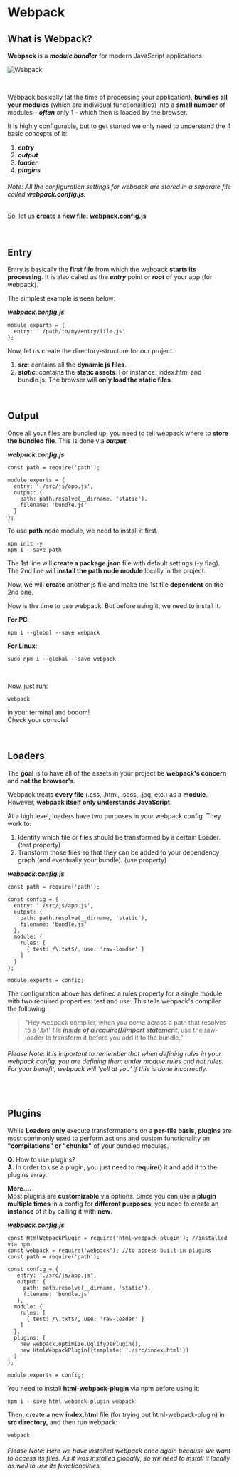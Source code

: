 # Webpack

## What is Webpack?
**Webpack** is a ***module bundler*** for modern JavaScript applications.

<img align="center" src="http://i.imgur.com/GxQpArh.png" alt="Webpack">

&nbsp;

Webpack basically (at the time of processing your application), 
**bundles all your modules** (which are individual functionalities) 
into a **small number** of modules - ***often*** only 1 - which then is loaded
by the browser.

It is highly configurable, but to get started we only need to 
understand the 4 basic concepts of it: 
1. ***entry***
2. ***output***
3. ***loader***
4. ***plugins***


###### Note: All the configuration settings for webpack are stored in a separate file called ***webpack.config.js***.

So, let us **create a new file: webpack.config.js**

&nbsp;
## Entry

Entry is basically the **first file** from which the webpack
**starts its processing**. It is also called as the ***entry*** point
or ***root*** of your app (for webpack).

The simplest example is seen below:

***webpack.config.js***

    module.exports = {
      entry: './path/to/my/entry/file.js'
    };

Now, let us create the directory-structure for our project. 
1. ***src***: contains all the **dynamic js files**.
2. ***static***: contains the **static assets**. For instance: index.html
  and bundle.js. The browser will **only load the static files**.

&nbsp;
## Output

Once all your files are bundled up, you need to tell webpack 
where to **store the bundled file**. This is done via ***output***. 

***webpack.config.js***

    const path = require('path');
    
    module.exports = {
      entry: './src/js/app.js',
      output: {
        path: path.resolve(__dirname, 'static'),
        filename: 'bundle.js'
      }
    };

To use **path** node module, we need to install it first.
 
    npm init -y
    npm i --save path
    
The 1st line will **create a package.json** file with default settings (-y flag).      
The 2nd line will **install the path node module** locally in the project.

Now, we will **create** another js file and make the 1st 
file **dependent** on the 2nd one.   

Now is the time to use webpack. But before using it, we need to 
install it.   

**For PC**:

    npm i --global --save webpack
     
  
   
**For Linux**: 
   
    sudo npm i --global --save webpack
    
  
&nbsp;
    
Now, just run:        

    webpack
    
    
in your terminal and booom!    
Check your console!


&nbsp;
## Loaders

The **goal** is to have all of the assets in your project be 
**webpack's concern** and **not the browser's**.  

Webpack treats **every file** (.css, .html, .scss, .jpg, etc.) as a **module**.
However, **webpack itself only understands JavaScript**.  

At a high level, loaders have two purposes in your webpack config. They work to:  
1. Identify which file or files should be transformed by a certain Loader. (test property)
2. Transform those files so that they can be added to your dependency graph (and eventually your bundle). (use property)


***webpack.config.js***
    
    const path = require('path');
    
    const config = {
      entry: './src/js/app.js',
      output: {
        path: path.resolve(__dirname, 'static'),
        filename: 'bundle.js'
      },
      module: {
        rules: [
          { test: /\.txt$/, use: 'raw-loader' }
        ]
      }
    };
    
    module.exports = config;
    
    
The configuration above has defined a rules property for a single module with two required properties: test and use. 
This tells webpack's compiler the following:

> "Hey webpack compiler, when you come across a path that resolves to a '.txt' file 
***inside of a require()/import statement***, use the raw-loader to transform it 
before you add it to the bundle."
    
###### Please Note: It is important to remember that when defining rules in your webpack config, you are defining them under module.rules and not rules. For your benefit, webpack will 'yell at you' if this is done incorrectly.

&nbsp;
## Plugins

While **Loaders only** execute transformations on a **per-file basis**, 
**plugins** are most commonly used to perform actions and 
custom functionality on **"compilations" or "chunks"** of your bundled modules. 

**Q.** How to use plugins?  
**A.** In order to use a plugin, you just need to **require()** it and 
add it to the plugins array.

**More....**  
Most plugins are **customizable** via options. 
Since you can use a **plugin multiple times** in a config for **different purposes**, 
you need to create an **instance** of it by calling it with **new**. 
 

***webpack.config.js***

    const HtmlWebpackPlugin = require('html-webpack-plugin'); //installed via npm
    const webpack = require('webpack'); //to access built-in plugins
    const path = require('path');
    
    const config = {
       entry: './src/js/app.js',
       output: {
         path: path.resolve(__dirname, 'static'),
         filename: 'bundle.js'
       },
      module: {
        rules: [
          { test: /\.txt$/, use: 'raw-loader' }
        ]
      },
      plugins: [
        new webpack.optimize.UglifyJsPlugin(),
        new HtmlWebpackPlugin({template: './src/index.html'})
      ]
    };
    
    module.exports = config;
    

You need to install **html-webpack-plugin** via npm before using it:

    npm i --save html-webpack-plugin webpack
    
Then, create a new **index.html** file (for trying out html-webpack-plugin) in **src directory**,
and then run webpack:

    webpack
    
###### Please Note: Here we have installed webpack once again because we want to access its files. As it was installed globally, so we need to install it locally as well to use its functionalities.


